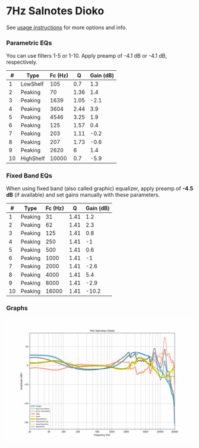 # 7Hz Salnotes Dioko
See [usage instructions](https://github.com/jaakkopasanen/AutoEq#usage) for more options and info.

### Parametric EQs
You can use filters 1-5 or 1-10. Apply preamp of -4.1 dB or -4.1 dB, respectively.

|   # | Type      |   Fc (Hz) |    Q |   Gain (dB) |
|-----|-----------|-----------|------|-------------|
|   1 | LowShelf  |       105 | 0.7  |         1.3 |
|   2 | Peaking   |        70 | 1.36 |         1.4 |
|   3 | Peaking   |      1639 | 1.05 |        -2.1 |
|   4 | Peaking   |      3604 | 2.44 |         3.9 |
|   5 | Peaking   |      4546 | 3.25 |         1.9 |
|   6 | Peaking   |       125 | 1.57 |         0.4 |
|   7 | Peaking   |       203 | 1.11 |        -0.2 |
|   8 | Peaking   |       207 | 1.73 |        -0.6 |
|   9 | Peaking   |      2620 | 6    |         1.4 |
|  10 | HighShelf |     10000 | 0.7  |        -5.9 |

### Fixed Band EQs
When using fixed band (also called graphic) equalizer, apply preamp of **-4.5 dB** (if available) and set gains manually with these parameters.

|   # | Type    |   Fc (Hz) |    Q |   Gain (dB) |
|-----|---------|-----------|------|-------------|
|   1 | Peaking |        31 | 1.41 |         1.2 |
|   2 | Peaking |        62 | 1.41 |         2.3 |
|   3 | Peaking |       125 | 1.41 |         0.8 |
|   4 | Peaking |       250 | 1.41 |        -1   |
|   5 | Peaking |       500 | 1.41 |         0.6 |
|   6 | Peaking |      1000 | 1.41 |        -1   |
|   7 | Peaking |      2000 | 1.41 |        -2.6 |
|   8 | Peaking |      4000 | 1.41 |         5.4 |
|   9 | Peaking |      8000 | 1.41 |        -2.9 |
|  10 | Peaking |     16000 | 1.41 |       -10.2 |

### Graphs
![](./7Hz%20Salnotes%20Dioko.png)
